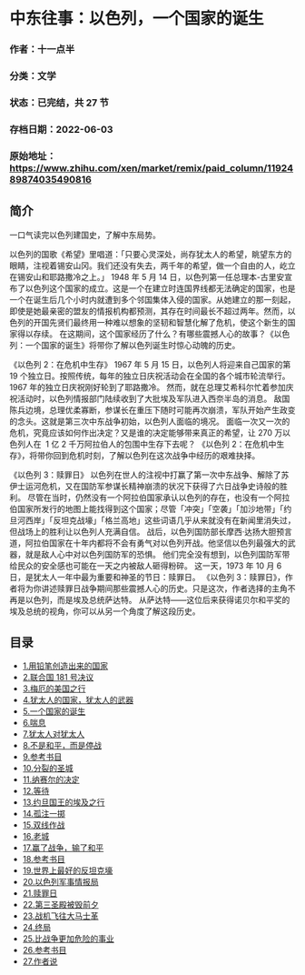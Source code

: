 # 中东往事：以色列，一个国家的诞生

### 作者：十一点半

### 分类：文学

### 状态：已完结，共 27 节

### 存档日期：2022-06-03

### 原始地址：https://www.zhihu.com/xen/market/remix/paid_column/1192489874035490816


## 简介
一口气读完以色列建国史，了解中东局势。


以色列的国歌《希望》里唱道：「只要心灵深处，尚存犹太人的希望，眺望东方的眼睛，注视着锡安山冈。我们还没有失去，两千年的希望，做一个自由的人，屹立在锡安山和耶路撒冷之上。」 1948 年 5 月 14 日，以色列第一任总理本-古里安宣布了以色列这个国家的成立。这是一个在建立时连国界线都无法确定的国家，也是一个在诞生后几个小时内就遭到多个邻国集体入侵的国家。从她建立的那一刻起，即使是她最亲密的盟友的情报机构都预测，其存在时间最长不超过两年。然而，以色列的开国先贤们最终用一种难以想象的坚韧和智慧化解了危机，使这个新生的国家得以存续。 在这期间，这个国家经历了什么？有哪些震撼人心的故事？《以色列：一个国家的诞生》将带你了解以色列诞生时惊心动魄的历史。


《以色列 2：在危机中生存》 1967 年 5 月 15 日，以色列人将迎来自己国家的第 19 个独立日。按照传统，每年的独立日庆祝活动会在全国的各个城市轮流举行。1967 年的独立日庆祝刚好轮到了耶路撒冷。 然而，就在总理艾希科尔忙着参加庆祝活动时，以色列情报部门陆续收到了大批埃及军队进入西奈半岛的消息。 敌国陈兵边境，总理优柔寡断，参谋长在重压下随时可能再次崩溃，军队开始产生政变的念头。这就是第三次中东战争初始，以色列人面临的境况。 面临一次又一次的危机，究竟应该如何作出决定？又是谁的决定能够带来真正的希望，让 270 万以色列人在  1 亿 2 千万阿拉伯人的包围中生存下去呢？ 《以色列 2：在危机中生存》，将带你回到危机时刻，了解以色列在这次战争中经历的艰难抉择。


《以色列 3：赎罪日》 以色列在世人的注视中打赢了第一次中东战争、解除了苏伊士运河危机，又在国防军参谋长精神崩溃的状况下获得了六日战争史诗般的胜利。 尽管在当时，仍然没有一个阿拉伯国家承认以色列的存在，也没有一个阿拉伯国家所发行的地图上能找得到这个国家；尽管「冲突」「空袭」「加沙地带」「约旦河西岸」「反坦克战壕」「格兰高地」这些词语几乎从来就没有在新闻里消失过，但战场上的胜利让以色列人充满自信。 战后，以色列国防部长摩西·达扬大胆预言道，阿拉伯国家在十年内都将不会有勇气对以色列开战。他坚信以色列最强大的武器，就是敌人心中对以色列国防军的恐惧。 他们完全没有想到，以色列国防军带给民众的安全感也可能在一天之内被敌人砸得粉碎。 这一天，1973 年 10 月 6 日，是犹太人一年中最为重要和神圣的节日：赎罪日。 《以色列 3：赎罪日》，作者将为你讲述赎罪日战争期间那些震撼人心的历史。只是这次，作者选择的主角不再是以色列，而是埃及总统萨达特。 从萨达特——这位后来获得诺贝尔和平奖的埃及总统的视角，你可以从另一个角度了解这段历史。




## 目录
- [1.用铅笔创造出来的国家](1.用铅笔创造出来的国家.md)<!-- 2020-01-07 07:38 -->
- [2.联合国 181 号决议](2.联合国%20181%20号决议.md)<!-- 2020-01-07 07:39 -->
- [3.梅厄的美国之行](3.梅厄的美国之行.md)<!-- 2020-01-07 07:40 -->
- [4.犹太人的国家，犹太人的武器](4.犹太人的国家，犹太人的武器.md)<!-- 2020-01-07 07:40 -->
- [5.一个国家的诞生](5.一个国家的诞生.md)<!-- 2020-01-07 07:40 -->
- [6.喘息](6.喘息.md)<!-- 2020-01-07 06:42 -->
- [7.犹太人对犹太人](7.犹太人对犹太人.md)<!-- 2020-01-07 07:30 -->
- [8.不是和平，而是停战](8.不是和平，而是停战.md)<!-- 2020-01-07 07:29 -->
- [9.参考书目](9.参考书目.md)<!-- 2020-01-07 07:29 -->
- [10.分裂的圣城](10.分裂的圣城.md)<!-- 2020-01-07 07:30 -->
- [11.纳赛尔的决定](11.纳赛尔的决定.md)<!-- 2019-12-25 02:22 -->
- [12.等待](12.等待.md)<!-- 2020-01-07 07:31 -->
- [13.约旦国王的埃及之行](13.约旦国王的埃及之行.md)<!-- 2019-12-25 02:28 -->
- [14.孤注一掷](14.孤注一掷.md)<!-- 2020-01-07 07:31 -->
- [15.双线作战](15.双线作战.md)<!-- 2020-01-07 07:31 -->
- [16.老城](16.老城.md)<!-- 2020-01-07 07:32 -->
- [17.赢了战争，输了和平](17.赢了战争，输了和平.md)<!-- 2020-01-07 07:32 -->
- [18.参考书目](18.参考书目.md)<!-- 2020-01-07 07:32 -->
- [19.世界上最好的反坦克壕](19.世界上最好的反坦克壕.md)<!-- 2020-01-07 07:33 -->
- [20.以色列军事情报局](20.以色列军事情报局.md)<!-- 2020-01-07 07:33 -->
- [21.赎罪日](21.赎罪日.md)<!-- 2020-01-07 07:33 -->
- [22.第三圣殿被毁前夕](22.第三圣殿被毁前夕.md)<!-- 2020-01-07 07:33 -->
- [23.战机飞往大马士革](23.战机飞往大马士革.md)<!-- 2020-01-07 07:34 -->
- [24.终局](24.终局.md)<!-- 2019-12-25 09:42 -->
- [25.比战争更加危险的事业](25.比战争更加危险的事业.md)<!-- 2020-01-07 07:34 -->
- [26.参考书目](26.参考书目.md)<!-- 2020-01-07 07:35 -->
- [27.作者说](27.作者说.md)<!-- 2019-12-24 07:05 -->